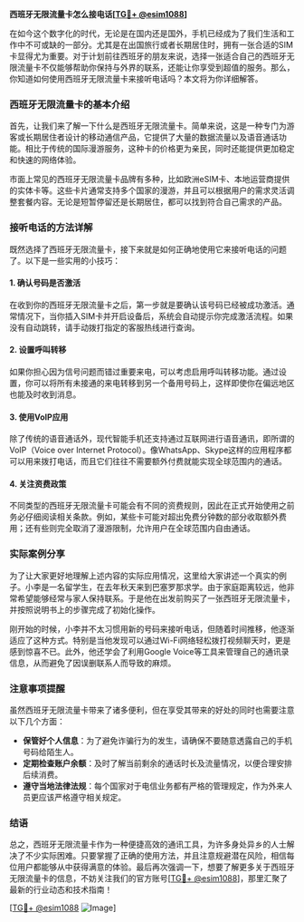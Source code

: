 **西班牙无限流量卡怎么接电话[[TG💪+ @esim1088](https://t.me/s/esim1088)]**

在如今这个数字化的时代，无论是在国内还是国外，手机已经成为了我们生活和工作中不可或缺的一部分。尤其是在出国旅行或者长期居住时，拥有一张合适的SIM卡显得尤为重要。对于计划前往西班牙的朋友来说，选择一张适合自己的西班牙无限流量卡不仅能够帮助你保持与外界的联系，还能让你享受到超值的服务。那么，你知道如何使用西班牙无限流量卡来接听电话吗？本文将为你详细解答。

### 西班牙无限流量卡的基本介绍

首先，让我们来了解一下什么是西班牙无限流量卡。简单来说，这是一种专门为游客或长期居住者设计的移动通信产品，它提供了大量的数据流量以及语音通话功能。相比于传统的国际漫游服务，这种卡的价格更为亲民，同时还能提供更加稳定和快速的网络体验。

市面上常见的西班牙无限流量卡品牌有多种，比如欧洲eSIM卡、本地运营商提供的实体卡等。这些卡片通常支持多个国家的漫游，并且可以根据用户的需求灵活调整套餐内容。无论是短暂停留还是长期居住，都可以找到符合自己需求的产品。

### 接听电话的方法详解

既然选择了西班牙无限流量卡，接下来就是如何正确地使用它来接听电话的问题了。以下是一些实用的小技巧：

#### 1. 确认号码是否激活
在收到你的西班牙无限流量卡之后，第一步就是要确认该号码已经被成功激活。通常情况下，当你插入SIM卡并开启设备后，系统会自动提示你完成激活流程。如果没有自动跳转，请手动拨打指定的客服热线进行查询。

#### 2. 设置呼叫转移
如果你担心因为信号问题而错过重要来电，可以考虑启用呼叫转移功能。通过设置，你可以将所有未接通的来电转移到另一个备用号码上，这样即使你在偏远地区也能及时收到消息。

#### 3. 使用VoIP应用
除了传统的语音通话外，现代智能手机还支持通过互联网进行语音通讯，即所谓的VoIP（Voice over Internet Protocol）。像WhatsApp、Skype这样的应用程序都可以用来拨打电话，而且它们往往不需要额外付费就能实现全球范围内的通话。

#### 4. 关注资费政策
不同类型的西班牙无限流量卡可能会有不同的资费规则，因此在正式开始使用之前务必仔细阅读相关条款。例如，某些卡可能对超出免费分钟数的部分收取额外费用；还有些则完全取消了漫游限制，允许用户在全球范围内自由通话。

### 实际案例分享

为了让大家更好地理解上述内容的实际应用情况，这里给大家讲述一个真实的例子。小李是一名留学生，在去年秋天来到巴塞罗那求学。由于家庭距离较远，他非常希望能够经常与家人保持联系。于是他在出发前购买了一张西班牙无限流量卡，并按照说明书上的步骤完成了初始化操作。

刚开始的时候，小李并不太习惯用新的号码来接听电话，但随着时间推移，他逐渐适应了这种方式。特别是当他发现可以通过Wi-Fi网络轻松拨打视频聊天时，更是感到惊喜不已。此外，他还学会了利用Google Voice等工具来管理自己的通讯录信息，从而避免了因误删联系人而导致的麻烦。

### 注意事项提醒

虽然西班牙无限流量卡带来了诸多便利，但在享受其带来的好处的同时也需要注意以下几个方面：

- **保管好个人信息**：为了避免诈骗行为的发生，请确保不要随意透露自己的手机号码给陌生人。
- **定期检查账户余额**：及时了解当前剩余的通话时长及流量情况，以便合理安排后续消费。
- **遵守当地法律法规**：每个国家对于电信业务都有严格的管理规定，作为外来人员更应该严格遵守相关规定。

### 结语

总之，西班牙无限流量卡作为一种便捷高效的通讯工具，为许多身处异乡的人士解决了不少实际困难。只要掌握了正确的使用方法，并且注意规避潜在风险，相信每位用户都能够从中获得满意的体验。最后再次强调一下，想要了解更多关于西班牙无限流量卡的信息，不妨关注我们的官方账号[[TG💪+ @esim1088](https://t.me/s/esim1088)]，那里汇聚了最新的行业动态和技术指南！

[[TG💪+ @esim1088](https://t.me/s/esim1088) ![Image](https://i.postimg.cc/4NQfJmqS/Snipaste-2025-05-13-00-14-12.png)]